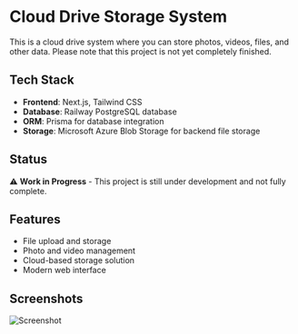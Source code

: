 # Cloud Drive Storage System

This is a cloud drive system where you can store photos, videos, files, and other data. Please note that this project is not yet completely finished.

## Tech Stack

- **Frontend**: Next.js, Tailwind CSS
- **Database**: Railway PostgreSQL database
- **ORM**: Prisma for database integration
- **Storage**: Microsoft Azure Blob Storage for backend file storage

## Status

⚠️ **Work in Progress** - This project is still under development and not fully complete.

## Features

- File upload and storage
- Photo and video management
- Cloud-based storage solution
- Modern web interface

## Screenshots

![Screenshot](https://raw.githubusercontent.com/mahfujalarony/your-repo-name/main/public/s/s.png)
